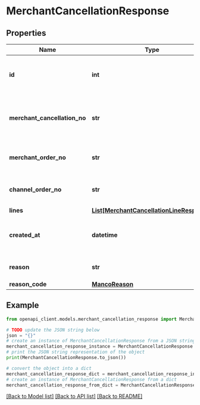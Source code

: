 # MerchantCancellationResponse


## Properties

Name | Type | Description | Notes
------------ | ------------- | ------------- | -------------
**id** | **int** | The unique cancellation identifier used by ChannelEngine. | [optional] 
**merchant_cancellation_no** | **str** | The unique cancellation reference used by the Merchant (sku). | 
**merchant_order_no** | **str** | The unique order reference used by the Merchant. | 
**channel_order_no** | **str** | The unique order reference used by the Channel. | [optional] 
**lines** | [**List[MerchantCancellationLineResponse]**](MerchantCancellationLineResponse.md) |  | 
**created_at** | **datetime** | The date at which the cancellation was created in ChannelEngine. | [optional] 
**reason** | **str** | Reason for cancellation (text). | [optional] 
**reason_code** | [**MancoReason**](MancoReason.md) |  | [optional] 

## Example

```python
from openapi_client.models.merchant_cancellation_response import MerchantCancellationResponse

# TODO update the JSON string below
json = "{}"
# create an instance of MerchantCancellationResponse from a JSON string
merchant_cancellation_response_instance = MerchantCancellationResponse.from_json(json)
# print the JSON string representation of the object
print(MerchantCancellationResponse.to_json())

# convert the object into a dict
merchant_cancellation_response_dict = merchant_cancellation_response_instance.to_dict()
# create an instance of MerchantCancellationResponse from a dict
merchant_cancellation_response_from_dict = MerchantCancellationResponse.from_dict(merchant_cancellation_response_dict)
```
[[Back to Model list]](../README.md#documentation-for-models) [[Back to API list]](../README.md#documentation-for-api-endpoints) [[Back to README]](../README.md)


